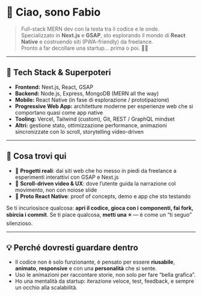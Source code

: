 # 👋 Ciao, sono Fabio

> Full-stack MERN dev con la testa tra il codice e le onde.  
> Specializzato in **Next.js** e **GSAP**, sto esplorando il mondo di **React Native** e costruendo siti (PWA-friendly) da freelance.  
> Pronto a far decollare una startup... prima o poi. 🚀🌊

---

## 🔧 Tech Stack & Superpoteri

- **Frontend:** Next.js, React, GSAP
- **Backend:** Node.js, Express, MongoDB (MERN all the way)  
- **Mobile:** React Native (in fase di esplorazione / prototipazione)  
- **Progressive Web App:** architetture moderne per esperienze web che si comportano quasi come app native  
- **Tooling:** Vercel, Tailwind (custom), Git, REST / GraphQL mindset  
- **Altri:** gestione stato, ottimizzazione performance, animazioni sincronizzate con lo scroll, storytelling video-driven

---

## 🚀 Cosa trovi qui

- 📁 **Progetti reali**: dai siti web che ho messo in piedi da freelance a esperimenti interattivi con GSAP e Next.js  
- 🎥 **Scroll-driven video & UX**: dove l’utente guida la narrazione col movimento, non con noiose slide  
- 📱 **Proto React Native**: proof of concepts, demo e app che sto testando  

Se ti incuriosisce qualcosa: **apri il codice, gioca con i componenti, fai fork, sbircia i commit**. Se ti piace qualcosa, **metti una ⭐** — è come un “ti seguo” silenzioso.

---

## 💡 Perché dovresti guardare dentro

- Il codice non è solo funzionante, è pensato per essere **riusabile**, **animato**, **responsive** e con una **personalità** che si sente.  
- Uso le animazioni per raccontare storie, non solo per fare “bella grafica”.  
- Ho una mentalità da startup: iterazione veloce, test, feedback, e sempre un occhio alla scalabilità.
